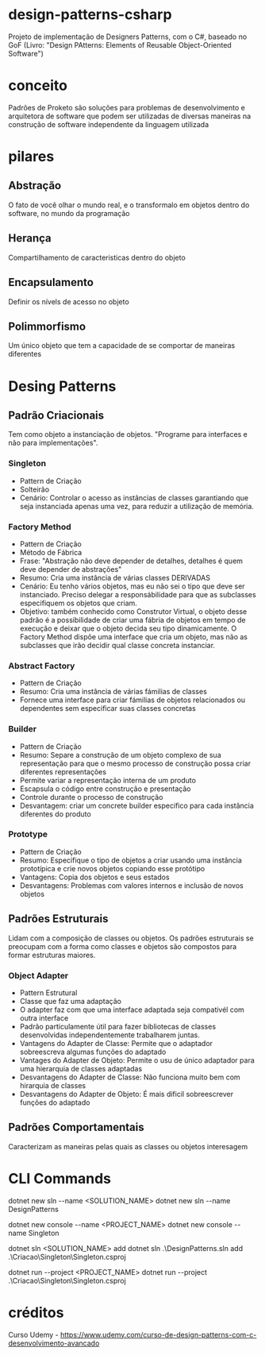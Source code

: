 # design-patterns-csharp
Projeto de implementação de Designers Patterns, com o C#, baseado no GoF (Livro: "Design PAtterns: Elements of Reusable Object-Oriented Software")

# conceito
Padrões de Proketo são soluções para problemas de desenvolvimento e arquitetora de software que podem ser utilizadas de diversas maneiras na construção de software independente da linguagem utilizada

# pilares
## Abstração
  O fato de você olhar o mundo real, e o transformalo em objetos dentro do software, no mundo da programação
## Herança
  Compartilhamento de caracteristicas dentro do objeto
## Encapsulamento
  Definir os nívels de acesso no objeto
## Polimmorfismo
  Um único objeto que tem a capacidade de se comportar de maneiras diferentes

# Desing Patterns
## Padrão Criacionais
Tem como objeto a instanciação de objetos. "Programe para interfaces e não para implementações".

### Singleton
 - Pattern de Criação
 - Solteirão
 - Cenário: Controlar o acesso as instâncias de classes garantiando que seja instanciada apenas uma vez, para reduzir a utilização de memória.

 ### Factory Method
  - Pattern de Criação 
  - Método de Fábrica
  - Frase: "Abstração não deve depender de detalhes, detalhes é quem deve depender de abstrações"
  - Resumo: Cria uma instância de várias classes DERIVADAS
  - Cenário: Eu tenho vários objetos, mas eu não sei o tipo que deve ser instanciado. Preciso delegar a responsábilidade para que as subclasses especifiquem os objetos que criam.
  - Objetivo: também conhecido como Construtor Virtual, o objeto desse padrão é a possibilidade de criar uma fábria de objetos em tempo de execução e deixar que o objeto decida seu tipo dinamicamente. O Factory Method dispõe uma interface que cria um objeto, mas não as subclasses que irão decidir qual classe concreta instanciar.

### Abstract Factory
 - Pattern de Criação
 - Resumo: Cria uma instância de várias fámilias de classes 
 - Fornece uma interface para criar fámilias de objetos relacionados ou dependentes sem especificar suas classes concretas

### Builder
 - Pattern de Criação
 - Resumo: Separe a construção de um objeto complexo de sua representação para que o mesmo processo de construção possa criar diferentes representações
 - Permite variar a representação interna de um produto
 - Escapsula o código entre construção e presentação
 - Controle durante o processo de construção
 - Desvantagem: criar um concrete builder especifico para  cada instância diferentes do produto

### Prototype
  - Pattern de Criação
  - Resumo: Especifique o tipo de objetos a criar usando uma instância prototípica e crie novos objetos copiando esse protótipo
  - Vantagens: Copia dos objetos e seus estados
  - Desvantagens: Problemas com valores internos e inclusão de novos objetos

## Padrões Estruturais
Lidam com a composição de classes ou objetos.
Os padrões estruturais se preocupam com a forma como classes e objetos são compostos para formar estruturas maiores.

### Object Adapter
  - Pattern Estrutural
  - Classe que faz uma adaptação
  - O adapter faz com que uma interface adaptada seja compativél com outra interface
  - Padrão particulamente útil para fazer bibliotecas de classes desenvolvidas independentemente trabalharem juntas.
  - Vantagens do Adapter de Classe: Permite que o adaptador sobreescreva algumas funções do adaptado
  - Vantages do Adapter de Objeto: Permite o usu de único adaptador para uma hierarquia de classes adaptadas
  - Desvantagens do Adapter de Classe: Não funciona muito bem com hirarquia de classes
  - Desvantagens do Adapter de Objeto: É mais dificil sobreescrever funções do adaptado

## Padrões Comportamentais
Caracterizam as maneiras pelas quais as classes ou objetos interesagem 



# CLI Commands
dotnet new sln --name <SOLUTION_NAME>
dotnet new sln --name DesignPatterns

dotnet new console --name <PROJECT_NAME>
dotnet new console --name Singleton

dotnet sln <SOLUTION_NAME> add <PROJECT>
dotnet sln .\DesignPatterns.sln add .\Criacao\Singleton\Singleton.csproj

dotnet run --project <PROJECT_NAME>
dotnet run --project .\Criacao\Singleton\Singleton.csproj

# créditos
Curso Udemy - https://www.udemy.com/curso-de-design-patterns-com-c-desenvolvimento-avancado
